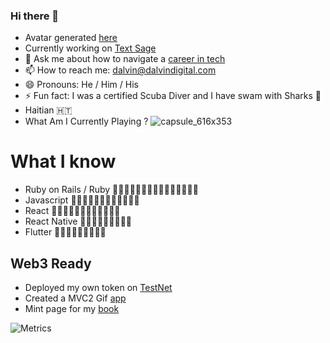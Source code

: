 ### Hi there 👋
- Avatar generated [here](https://emojis.sh/emoji/static-shock-YbrQMO5mi1)
- Currently working on [Text Sage](https://www.textsage.net)
- 💬 Ask me about how to navigate a [career in tech](https://www.securingingternships.com)
- 📫 How to reach me: dalvin@dalvindigital.com
- 😄 Pronouns: He / Him / His
- ⚡ Fun fact: I was a certified Scuba Diver and I have swam with Sharks 🦈
- Haitian 🇭🇹
- What Am I Currently Playing ?
  ![capsule_616x353](https://github.com/user-attachments/assets/9de37c49-d1c7-479e-a841-3ed674549287)

# What I know
- Ruby on Rails / Ruby 🧙🏾‍♂️🧙🏾‍♂️🧙🏾‍♂️🧙🏾‍♂️🧙🏾‍♂️
- Javascript 🧙🏾‍♂️🧙🏾‍♂️🧙🏾‍♂️🧙🏾‍♂️
- React 🧙🏾‍♂️🧙🏾‍♂️🧙🏾‍♂️🧙🏾‍♂️
- React Native 🧙🏾‍♂️🧙🏾‍♂️🧙🏾‍♂️
- Flutter 🧙🏾‍♂️🧙🏾‍♂️🧙🏾‍♂️
## Web3 Ready 
-  Deployed my own token on [TestNet](https://ropsten.etherscan.io/address/0xD705a812A0204333F4b839c7e1Eef545df04D9e2)
-  Created a MVC2 Gif [app](https://gif-portal-starter-ib0vzs0ag-josiassejod1.vercel.app/)
-  Mint page for my [book](https://nft-drop-starter-project-mu.vercel.app/)



<!--
**Josiassejod1/Josiassejod1** is a ✨ _special_ ✨ repository because its `README.md` (this file) appears on your GitHub profile.

Here are some ideas to get you started:

- 🔭 I’m currently working on ...
- 🌱 I’m currently learning ...
- 👯 I’m looking to collaborate on ...
- 🤔 I’m looking for help with ...
- 💬 Ask me about ...
- 📫 How to reach me: ...
- 😄 Pronouns: ...
- ⚡ Fun fact: ...
-->

![Metrics](https://metrics.lecoq.io/Josiassejod1?template=classic&achievements=1&languages=1&languages.limit=8&languages.sections=most-used&languages.colors=github&languages.threshold=0%25&languages.indepth=false&languages.analysis.timeout=15&languages.categories=markup%2C%20programming&languages.recent.categories=markup%2C%20programming&languages.recent.load=300&languages.recent.days=14&achievements.threshold=C&achievements.secrets=true&achievements.display=detailed&achievements.limit=6&config.timezone=America%2FLos_Angeles)
